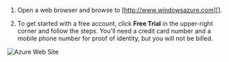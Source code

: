1. Open a web browser and browse to [http://www.windowsazure.com][].

2. To get started with a free account, click **Free Trial** in the upper-right corner and follow the steps. You'll need a credit card number and a mobile phone number for proof of identity, but you will not be billed.

 ![Azure Web Site][0]

[0]: ./media/create-azure-account/freetrialonwindowsazurehomepage.png